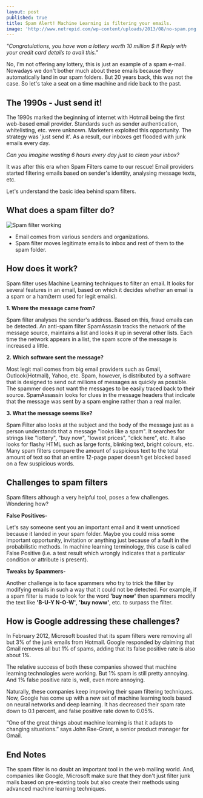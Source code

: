 ```yaml
---
layout: post
published: true
title: Spam Alert! Machine Learning is filtering your emails.
image: 'http://www.netrepid.com/wp-content/uploads/2013/08/no-spam.png'
---
```

*"Congratulations, you have won a lottery worth 10 million $ !! Reply with your credit card details to avail this."*

No, I'm not offering any lottery, this is just an example of a spam e-mail. Nowadays we don't bother much about these emails because they automatically land in our spam folders. But 20 years back, this was not the case. So let's take a seat on a time machine and ride back to the past.

## The 1990s - Just send it!

The 1990s marked the beginning of internet with Hotmail being the first web-based email provider. Standards such as sender authentication, whitelisting, etc. were unknown. Marketers exploited this opportunity. The strategy was 'just send it'. As a result, our inboxes get flooded with junk emails every day.

*Can you imagine wasting 6 hours every day just to clean your inbox?*

It was after this era when Spam Filters came to our rescue! Email providers started filtering emails based on sender's identity, analysing message texts, etc.

Let's understand the basic idea behind spam filters.

## What does a spam filter do?

![Spam filter working](https://media.licdn.com/mpr/mpr/AAEAAQAAAAAAAAepAAAAJDM3YjY5NjJiLTkyZmEtNDY1OS05ZDUxLWI4NmQ3MTc0MzA2MQ.jpg "Spam Filter")

* Email comes from various senders and organizations.
* Spam filter moves legitimate emails to inbox and rest of them to the spam folder.

## How does it work?

Spam filter uses Machine Learning techniques to filter an email. It looks for several features in an email, based on which it decides whether an email is a spam or a ham(term used for legit emails).

**1. Where the message came from?**

Spam filter analyses the sender's address. Based on this, fraud emails can be detected. An anti-spam filter SpamAssasin tracks the network of the message source, maintains a list and looks it up in several other lists. Each time the network appears in a list, the spam score of the message is increased a little.

**2. Which software sent the message?**

Most legit mail comes from big email providers such as Gmail, Outlook(Hotmail), Yahoo, etc. Spam, however, is distributed by a software that is designed to send out millions of messages as quickly as possible. The spammer does not want the messages to be easily traced back to their source. SpamAssassin looks for clues in the message headers that indicate that the message was sent by a spam engine rather than a real mailer.

**3. What the message seems like?**

Spam Filter also looks at the subject and the body of the message just as a person understands that a message "looks like a spam". It searches for strings like "lottery", "buy now", "lowest prices", "click here", etc. It also looks for flashy HTML such as large fonts, blinking text, bright colours, etc. Many spam filters compare the amount of suspicious text to the total amount of text so that an entire 12-page paper doesn't get blocked based on a few suspicious words.

## Challenges to spam filters

Spam filters although a very helpful tool, poses a few challenges. Wondering how?

**False Positives-**

Let's say someone sent you an important email and it went unnoticed because it landed in your spam folder. Maybe you could miss some important opportunity, invitation or anything just because of a fault in the probabilistic methods. In machine learning terminology, this case is called False Positive (i.e. a test result which wrongly indicates that a particular condition or attribute is present).

**Tweaks by Spammers-**

Another challenge is to face spammers who try to trick the filter by modifying emails in such a way that it could not be detected. For example, if a spam filter is made to look for the word **'buy now'** then spammers modify the text like **'B-U-Y N-O-W'**, **'buy noww'**, etc. to surpass the filter.

## How is Google addressing these challenges?

In February 2012, Microsoft boasted that its spam filters were removing all but 3% of the junk emails from Hotmail. Google responded by claiming that Gmail removes all but 1% of spams, adding that its false positive rate is also about 1%.

The relative success of both these companies showed that machine learning technologies were working. But 1% spam is still pretty annoying. And 1% false positive rate is, well, even more annoying.

Naturally, these companies keep improving their spam filtering techniques. Now, Google has come up with a new set of machine learning tools based on neural networks and deep learning. It has decreased their spam rate down to 0.1 percent, and false positive rate down to 0.05%.

“One of the great things about machine learning is that it adapts to changing situations.” says John Rae-Grant, a senior product manager for Gmail.

## End Notes

The spam filter is no doubt an important tool in the web mailing world. And, companies like Google, Microsoft make sure that they don't just filter junk mails based on pre-existing tools but also create their methods using advanced machine learning techniques.
